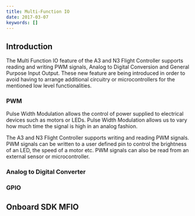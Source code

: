 ```yaml
---
title: Multi-Function IO
date: 2017-03-07
keywords: []
---
```


## Introduction

The Multi Function IO feature of the A3 and N3 Flight Controller supports reading and writing PWM signals, Analog to Digital Conversion and General Purpose Input Output. These new feature are being introduced
  in order to avoid having to arrange additional circuitry or microcontrollers for the mentioned low level functionalities. 
 
### PWM

Pulse Width Modulation allows the control of power supplied to electrical devices such as motors or LEDs. Pulse Width Modulation allows us to vary how much time the signal is high in an analog fashion. 
 
 The A3 and N3 Flight Controller supports writing and reading PWM signals. PWM signals can be written to a user defined pin to control the brightness of an LED, the speed of a motor etc. PWM signals can also be read from an 
  external sensor or microcontroller. 

### Analog to Digital Converter 



### GPIO 

## Onboard SDK MFIO 



